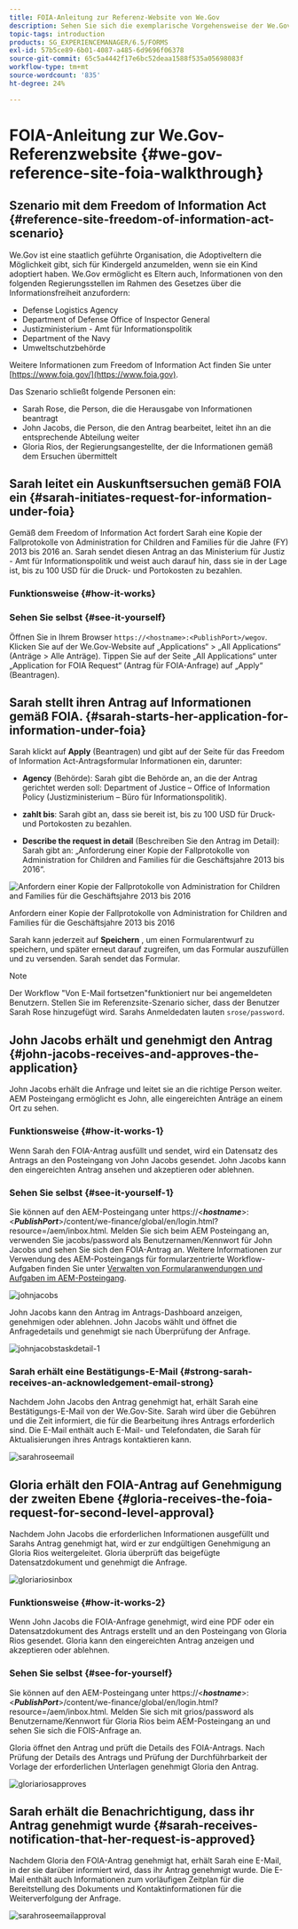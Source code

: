 ```yaml
---
title: FOIA-Anleitung zur Referenz-Website von We.Gov
description: Sehen Sie sich die exemplarische Vorgehensweise der We.Gov-Referenz-Website an, damit Sie verstehen können, wie AEM Forms Regierungen dabei unterstützt, Informationen zu erhalten und weiterzugeben, die von Einzelpersonen im Rahmen des Freedom of Information Act angefordert werden.
topic-tags: introduction
products: SG_EXPERIENCEMANAGER/6.5/FORMS
exl-id: 57b5ce89-6b01-4087-a485-6d9696f06378
source-git-commit: 65c5a4442f17e6bc52deaa1588f535a05698083f
workflow-type: tm+mt
source-wordcount: '835'
ht-degree: 24%

---
```


# FOIA-Anleitung zur We.Gov-Referenzwebsite {#we-gov-reference-site-foia-walkthrough}

## Szenario mit dem Freedom of Information Act {#reference-site-freedom-of-information-act-scenario}

We.Gov ist eine staatlich geführte Organisation, die Adoptiveltern die Möglichkeit gibt, sich für Kindergeld anzumelden, wenn sie ein Kind adoptiert haben. We.Gov ermöglicht es Eltern auch, Informationen von den folgenden Regierungsstellen im Rahmen des Gesetzes über die Informationsfreiheit anzufordern:

* Defense Logistics Agency
* Department of Defense Office of Inspector General
* Justizministerium - Amt für Informationspolitik
* Department of the Navy
* Umweltschutzbehörde

Weitere Informationen zum Freedom of Information Act finden Sie unter [https://www.foia.gov/](https://www.foia.gov).

Das Szenario schließt folgende Personen ein:

* Sarah Rose, die Person, die die Herausgabe von Informationen beantragt
* John Jacobs, die Person, die den Antrag bearbeitet, leitet ihn an die entsprechende Abteilung weiter
* Gloria Rios, der Regierungsangestellte, der die Informationen gemäß dem Ersuchen übermittelt

## Sarah leitet ein Auskunftsersuchen gemäß FOIA ein {#sarah-initiates-request-for-information-under-foia}

Gemäß dem Freedom of Information Act fordert Sarah eine Kopie der Fallprotokolle von Administration for Children and Families für die Jahre (FY) 2013 bis 2016 an. Sarah sendet diesen Antrag an das Ministerium für Justiz - Amt für Informationspolitik und weist auch darauf hin, dass sie in der Lage ist, bis zu 100 USD für die Druck- und Portokosten zu bezahlen.

### Funktionsweise {#how-it-works}

### Sehen Sie selbst {#see-it-yourself}

Öffnen Sie in Ihrem Browser `https://<hostname>:<PublishPort>/wegov`. Klicken Sie auf der We.Gov-Website auf „Applications“ > „All Applications“ (Anträge > Alle Anträge). Tippen Sie auf der Seite „All Applications“ unter „Application for FOIA Request“ (Antrag für FOIA-Anfrage) auf „Apply“ (Beantragen).

## Sarah stellt ihren Antrag auf Informationen gemäß FOIA. {#sarah-starts-her-application-for-information-under-foia}

Sarah klickt auf **Apply** (Beantragen) und gibt auf der Seite für das Freedom of Information Act-Antragsformular Informationen ein, darunter:

* **Agency** (Behörde): Sarah gibt die Behörde an, an die der Antrag gerichtet werden soll: Department of Justice – Office of Information Policy (Justizministerium – Büro für Informationspolitik).

* **zahlt bis**: Sarah gibt an, dass sie bereit ist, bis zu 100 USD für Druck- und Portokosten zu bezahlen.
* **Describe the request in detail** (Beschreiben Sie den Antrag im Detail): Sarah gibt an: „Anforderung einer Kopie der Fallprotokolle von Administration for Children and Families für die Geschäftsjahre 2013 bis 2016“.

![Anfordern einer Kopie der Fallprotokolle von Administration for Children and Families für die Geschäftsjahre 2013 bis 2016](assets/sarahfiosform.png)

Anfordern einer Kopie der Fallprotokolle von Administration for Children and Families für die Geschäftsjahre 2013 bis 2016

Sarah kann jederzeit auf **Speichern** , um einen Formularentwurf zu speichern, und später erneut darauf zugreifen, um das Formular auszufüllen und zu versenden. Sarah sendet das Formular.

>[!NOTE]
>
>Der Workflow &quot;Von E-Mail fortsetzen&quot;funktioniert nur bei angemeldeten Benutzern. Stellen Sie im Referenzsite-Szenario sicher, dass der Benutzer Sarah Rose hinzugefügt wird. Sarahs Anmeldedaten lauten `srose/password`.

## John Jacobs erhält und genehmigt den Antrag {#john-jacobs-receives-and-approves-the-application}

John Jacobs erhält die Anfrage und leitet sie an die richtige Person weiter. AEM Posteingang ermöglicht es John, alle eingereichten Anträge an einem Ort zu sehen.

### Funktionsweise {#how-it-works-1}

Wenn Sarah den FOIA-Antrag ausfüllt und sendet, wird ein Datensatz des Antrags an den Posteingang von John Jacobs gesendet. John Jacobs kann den eingereichten Antrag ansehen und akzeptieren oder ablehnen.

### Sehen Sie selbst {#see-it-yourself-1}

Sie können auf den AEM-Posteingang unter https://&lt;***hostname***>:&lt;***PublishPort***>/content/we-finance/global/en/login.html?resource=/aem/inbox.html. Melden Sie sich beim AEM Posteingang an, verwenden Sie jacobs/password als Benutzernamen/Kennwort für John Jacobs und sehen Sie sich den FOIA-Antrag an. Weitere Informationen zur Verwendung des AEM-Posteingangs für formularzentrierte Workflow-Aufgaben finden Sie unter [Verwalten von Formularanwendungen und Aufgaben im AEM-Posteingang](/help/forms/using/manage-applications-inbox.md).

![johnjacobs](assets/johnjacobs.png)

John Jacobs kann den Antrag im Antrags-Dashboard anzeigen, genehmigen oder ablehnen. John Jacobs wählt und öffnet die Anfragedetails und genehmigt sie nach Überprüfung der Anfrage.

![johnjacobstaskdetail-1](assets/johnjacobstaskdetail-1.png)

### <strong>Sarah erhält eine Bestätigungs-E-Mail</strong> {#strong-sarah-receives-an-acknowledgement-email-strong}

Nachdem John Jacobs den Antrag genehmigt hat, erhält Sarah eine Bestätigungs-E-Mail von der We.Gov-Site. Sarah wird über die Gebühren und die Zeit informiert, die für die Bearbeitung ihres Antrags erforderlich sind. Die E-Mail enthält auch E-Mail- und Telefondaten, die Sarah für Aktualisierungen ihres Antrags kontaktieren kann.

![sarahroseemail](assets/sarahroseemail.png)

## Gloria erhält den FOIA-Antrag auf Genehmigung der zweiten Ebene {#gloria-receives-the-foia-request-for-second-level-approval}

Nachdem John Jacobs die erforderlichen Informationen ausgefüllt und Sarahs Antrag genehmigt hat, wird er zur endgültigen Genehmigung an Gloria Rios weitergeleitet. Gloria überprüft das beigefügte Datensatzdokument und genehmigt die Anfrage.

![gloriariosinbox](assets/gloriariosinbox.png)

### Funktionsweise {#how-it-works-2}

Wenn John Jacobs die FOIA-Anfrage genehmigt, wird eine PDF oder ein Datensatzdokument des Antrags erstellt und an den Posteingang von Gloria Rios gesendet. Gloria kann den eingereichten Antrag anzeigen und akzeptieren oder ablehnen.

### Sehen Sie selbst {#see-for-yourself}

Sie können auf den AEM-Posteingang unter https://&lt;***hostname***>:&lt;***PublishPort***>/content/we-finance/global/en/login.html?resource=/aem/inbox.html. Melden Sie sich mit grios/password als Benutzername/Kennwort für Gloria Rios beim AEM-Posteingang an und sehen Sie sich die FOIS-Anfrage an.

Gloria öffnet den Antrag und prüft die Details des FOIA-Antrags. Nach Prüfung der Details des Antrags und Prüfung der Durchführbarkeit der Vorlage der erforderlichen Unterlagen genehmigt Gloria den Antrag.

![gloriariosapproves](assets/gloriariosapproves.png)

## Sarah erhält die Benachrichtigung, dass ihr Antrag genehmigt wurde {#sarah-receives-notification-that-her-request-is-approved}

Nachdem Gloria den FOIA-Antrag genehmigt hat, erhält Sarah eine E-Mail, in der sie darüber informiert wird, dass ihr Antrag genehmigt wurde. Die E-Mail enthält auch Informationen zum vorläufigen Zeitplan für die Bereitstellung des Dokuments und Kontaktinformationen für die Weiterverfolgung der Anfrage.

![sarahroseemailapproval](assets/sarahroseemailapproval.png)
